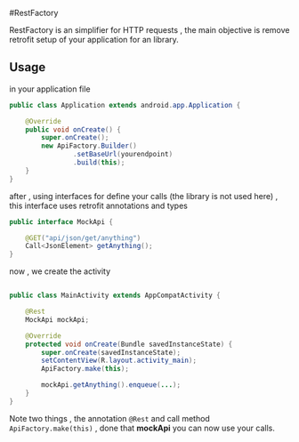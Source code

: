 #RestFactory

RestFactory is an simplifier for HTTP requests , the main objective is remove retrofit setup of your application for an library.

## Usage

in your application file

```java
public class Application extends android.app.Application {

    @Override
    public void onCreate() {
        super.onCreate();
        new ApiFactory.Builder()
                .setBaseUrl(yourendpoint)
                .build(this);
    }
}
```

after , using interfaces for define your calls (the library is not used here) , 
this interface uses retrofit annotations and types

```java
public interface MockApi {

    @GET("api/json/get/anything")
    Call<JsonElement> getAnything();
}

```

now , we create the activity 

```java

public class MainActivity extends AppCompatActivity {

    @Rest
    MockApi mockApi;

    @Override
    protected void onCreate(Bundle savedInstanceState) {
        super.onCreate(savedInstanceState);
        setContentView(R.layout.activity_main);
        ApiFactory.make(this);

        mockApi.getAnything().enqueue(...);
    }
}
```

Note two things , the annotation ```@Rest``` and call method ```ApiFactory.make(this)``` , done that __mockApi__ you can now use your calls.




